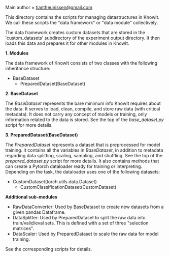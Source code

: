 Main author = tiantheunissen@gmail.com

This directory contains the scripts for managing datastructures in KnowIt.
We call these scripts the "data framework" or "data module" collectively.

The data framework creates custom datasets that 
are stored in the 'custom_datasets' subdirectory of the experiment output directory. 
It then loads this data and prepares it for other modules in KnowIt.

**1. Modules**

The data framework of KnowIt consists of two classes with the following inheritance structure:
- BaseDataset
  - PreparedDataset(BaseDataset)

**2. BaseDataset**

The _BaseDataset_ represents the bare minimum info KnowIt requires about the data.
It serves to load, clean, compile, and store raw data (with critical metadata).
It does not carry any concept of models or training, only information related
to the data is stored. See the top of the _base_dataset.py_ 
script for more details.

**3. PreparedDataset(BaseDataset)**

The _PreparedDataset_ represents a dataset that is preprocessed for model training.
It contains all the variables in _BaseDataset_, 
in addition to metadata regarding data splitting, scaling, sampling, 
and shuffling. See the top of the _prepared_dataset.py_ script for more details.
It also contains methods that can create a Pytorch dataloader ready for training or interpreting.
Depending on the task, the dataloader uses one of the following datasets:
- CustomDataset(torch.utils.data.Dataset)
  - CustomClassificationDataset(CustomDataset)

**Additional sub-modules**

- RawDataConverter: Used by BaseDataset to create new datasets from a given pandas Dataframe.
- DataSplitter: Used by PreparedDataset to split the raw data into train/valid/eval sets. 
  This is defined with a set of three "selection matrices".
- DataScaler: Used by PreparedDataset to scale the raw data for model training.

See the corresponding scripts for details.

